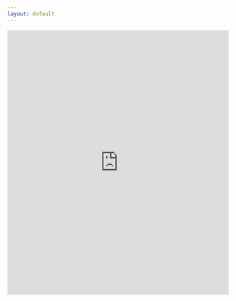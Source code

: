 ```yaml
---
layout: default
---
```

<iframe frameborder="0" height="600" scrolling="no" src="https://www.google.com/calendar/embed?title=Curtis%20Ullerich&amp;mode=WEEK&amp;height=600&amp;wkst=1&amp;src=ccu%40google.com&amp;color=%23113F47&amp;src=curtisullerich%40gmail.com&amp;color=%23333333&amp;src=curtullerich%40gmail.com&amp;color=%23333333&amp;ctz=America%2FLos_Angeles" style=" border-width:0 " width="100%"> </iframe>

